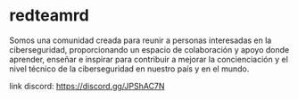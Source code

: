 # redteamrd
Somos una comunidad creada para reunir a personas interesadas en la ciberseguridad, proporcionando un espacio de colaboración y apoyo donde aprender, enseñar e inspirar para contribuir a mejorar la concienciación y el nivel técnico de la ciberseguridad en nuestro país y en el mundo.

link discord: https://discord.gg/JPShAC7N
